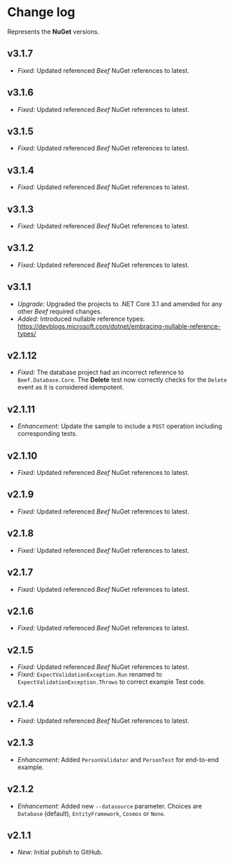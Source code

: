﻿# Change log

Represents the **NuGet** versions.

## v3.1.7
- *Fixed:* Updated referenced *Beef* NuGet references to latest.

## v3.1.6
- *Fixed:* Updated referenced *Beef* NuGet references to latest.

## v3.1.5
- *Fixed:* Updated referenced *Beef* NuGet references to latest.

## v3.1.4
- *Fixed:* Updated referenced *Beef* NuGet references to latest.

## v3.1.3
- *Fixed:* Updated referenced *Beef* NuGet references to latest.

## v3.1.2
- *Fixed:* Updated referenced *Beef* NuGet references to latest.

## v3.1.1
- *Upgrade:* Upgraded the projects to .NET Core 3.1 and amended for any other _Beef_ required changes.
- *Added:* Introduced nullable reference types: https://devblogs.microsoft.com/dotnet/embracing-nullable-reference-types/

## v2.1.12
- *Fixed:* The database project had an incorrect reference to `Beef.Database.Core`. The **Delete** test now correctly checks for the `Delete` event as it is considered idempotent.

## v2.1.11
- *Enhancement:* Update the sample to include a `POST` operation including corresponding tests.

## v2.1.10
- *Fixed:* Updated referenced *Beef* NuGet references to latest.

## v2.1.9
- *Fixed:* Updated referenced *Beef* NuGet references to latest.

## v2.1.8
- *Fixed:* Updated referenced *Beef* NuGet references to latest.

## v2.1.7
- *Fixed:* Updated referenced *Beef* NuGet references to latest.

## v2.1.6
- *Fixed:* Updated referenced *Beef* NuGet references to latest.

## v2.1.5
- *Fixed:* Updated referenced *Beef* NuGet references to latest.
- *Fixed:* `ExpectValidationException.Run` renamed to `ExpectValidationException.Throws` to correct example Test code.

## v2.1.4
- *Fixed:* Updated referenced *Beef* NuGet references to latest.

## v2.1.3
- *Enhancement:* Added `PersonValidator` and `PersonTest` for end-to-end example.

## v2.1.2
- *Enhancement:* Added new `--datasource` parameter. Choices are `Database` (default), `EntityFramework`, `Cosmos` or `None`.

## v2.1.1
- *New:* Initial publish to GitHub.
